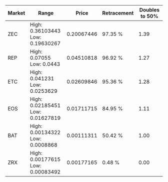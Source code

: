 | Market | Range | Price| Retracement | Doubles to 50% |
| --- | --- | --- | --- | --- |
| ZEC | High: 0.36103443<br />Low: 0.19630267 | 0.20067446 | 97.35 % | 1.39 |
| REP | High: 0.07055<br />Low: 0.0443 | 0.04510818 | 96.92 % | 1.27 |
| ETC | High: 0.041231<br />Low: 0.0253629 | 0.02609846 | 95.36 % | 1.28 |
| EOS | High: 0.02185451<br />Low: 0.01627819 | 0.01711715 | 84.95 % | 1.11 |
| BAT | High: 0.00134322<br />Low: 0.0008868 | 0.00111311 | 50.42 % | 1.00 |
| ZRX | High: 0.00177615<br />Low: 0.00083492 | 0.00177165 | 0.48 % | 0.00 |
